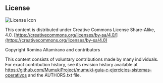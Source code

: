 ## License
![License icon](https://licensebuttons.net/l/by-sa/3.0/88x31.png)

This content is distributed under Creative Commons License Share-Alike, 4.0. [https://creativecommons.org/licenses/by-sa/4.0/](https://creativecommons.org/licenses/by-sa/4.0)

Copyright Romina Altamirano and contributors

This content consists of voluntary contributions made by many
individuals. For exact contribution history, see its revision history
available at https://github.com/MumukiProject/mumuki-guia-c-ejercicios-sistemas-operativos and the AUTHORS.txt file.

